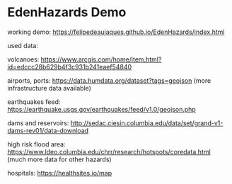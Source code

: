 # EdenHazards Demo
working demo: https://felipedeaujaques.github.io/EdenHazards/index.html

used data:

volcanoes: https://www.arcgis.com/home/item.html?id=edccc28b629b4f3c931b241eaef54840

airports, ports: https://data.humdata.org/dataset?tags=geojson (more infrastructure data available)

earthquakes feed: https://earthquake.usgs.gov/earthquakes/feed/v1.0/geojson.php

dams and reservoirs: http://sedac.ciesin.columbia.edu/data/set/grand-v1-dams-rev01/data-download

high risk flood area: https://www.ldeo.columbia.edu/chrr/research/hotspots/coredata.html (much more data for other hazards)

hospitals: https://healthsites.io/map

